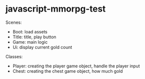 # javascript-mmorpg-test

Scenes:
  - Boot: load assets
  - Title: title, play button
  - Game: main logic
  - Ui: display current gold count

Classes:
  - Player: creating the player game object, handle the player input
  - Chest: creating the chest game object, how much gold
